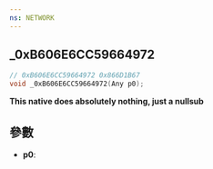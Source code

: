 ```yaml
---
ns: NETWORK
---
```

## _0xB606E6CC59664972

```c
// 0xB606E6CC59664972 0x866D1B67
void _0xB606E6CC59664972(Any p0);
```

**This native does absolutely nothing, just a nullsub**

## 參數
* **p0**: 

